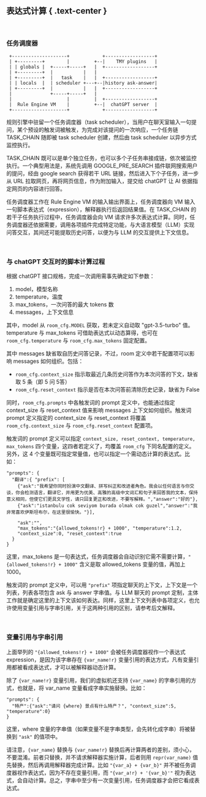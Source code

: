 表达式计算 { .text-center }
---------

&nbsp;

### 任务调度器

```
 +--------------------+            +------------------+
 | +---------+        |         +--|    TMY plugins   |
 | | globals |  +-----+-----+   |  +------------------+
 | +---------+  |           |   |
 | +---------+  |   task    |   |  +------------------+
 | | locals  |  | scheduler +---+--|history ask-answer|
 | +---------+  |           |   |  +------------------+
 |              +-----+-----+   |
 |                    |         |  +------------------+
 |  Rule Engine VM    |         +--|  chatGPT server  |
 +--------------------+            +------------------+
```

规则引擎中驻留一个任务调度器（task scheduler），当用户在聊天室输入一句提问，某个预设的触发词被触发，为完成对该提问的一次响应，一个任务链 TASK_CHAIN 随即被 task scheduler 创建，然后由 task scheduler 以异步方式监控执行。

TASK_CHAIN 既可以是单个独立任务，也可以多个子任务串接成链，依次被监控执行。一个典型用法是，系统先调用 GOOGLE_PRE_SEARCH 插件联网搜索用户的提问，经由 google search 获得若干 URL 链接，然后进入下个子任务，进一步从 URL 拉取网页，再将网页信息，作为附加输入，提交给 chatGPT 让 AI 依据指定网页的内容进行回答。

任务调度器工作在 Rule Engine VM 的输入输出界面上，任务调度器向 VM 输入一句脚本表达式（expression），解释器执行后返回结果值。在 TASK_CHAIN 的若干子任务执行过程中，任务调度器会向 VM 请求许多次表达式计算。同时，任务调度器还依据需要，调用各项插件完成特定功能，与大语言模型（LLM）实现问答交互，其间还可能提取历史问答，以便为与 LLM 的交互提供上下文信息。

&nbsp;

### 与 chatGPT 交互时的脚本计算过程

根据 chatGPT 接口规格，完成一次调用需事先确定如下参数：

1. model，模型名称
2. temperature，温度
3. max_tokens，一次问答的最大 tokens 数
4. messages，上下文信息

其中，model 从 `room_cfg.MODEL` 获取，若未定义自动取 "gpt-3.5-turbo" 值。temperature 与 max_tokens 可借助表达式以动态算得，也可在 `room_cfg.temperature` 与 `room_cfg.max_tokens` 固定配置。

其中 messages 缺省取自历史问答记录，不过，room 定义中若干配置项可以影响 messages 如何组织。包括：

- `room_cfg.context_size` 指示取最近几条历史问答作为本次问答的下文，缺省取 5 条（即 5 问 5答）
- `room_cfg.reset_context` 指示是否在本次问答前清除历史记录，缺省为 False

同时，`room_cfg.prompts` 中各触发词的 prompt 定义中，也能通过指定 context_size 与 reset_context 值来影响 messages 上下文如何组织。触发词 prompt 定义指定的 context_size 与 reset_context 将覆盖 `room_cfg.context_size` 与 `room_cfg.reset_context` 配置项。

触发词的 prompt 定义可以指定 `context_size, reset_context, temperature, max_tokens` 四个变量，这四者若定义了，均覆盖 `room_cfg` 下同名配置的定义。另外，这 4 个变量既可指定常量值，也可以指定一个需动态计算的表达式。比如：

```
"prompts": {
  "翻译":{ "prefix": [
    {"ask":"我希望你同时扮演中文翻译、拼写纠正和改进者角色。我会以任何语言与你交谈，你会检测语言，翻译它，并用更为优美、高雅的高级中文词汇和句子来回答我的文本，保持意义相同，但使它们更具文学性，请只回复更正和改进，不要写解释。","answer":"好的"}, 
    {"ask":"istanbulu cok seviyom burada olmak cok guzel","answer":"我非常喜欢伊斯坦布尔，在这里很愉快。"}],
    
    "ask":"",
    "max_tokens":"{allowed_tokens!r} + 1000", "temperature":1.2,
    "context_size":0, "reset_context":true
  }
}
```

这里，max_tokens 是一句表达式，任务调度器会自动识别它需不需要计算，`"{allowed_tokens!r} + 1000"` 含义是取 allowed_tokens 变量的值，再加上 1000。

触发词的 prompt 定义中，可以用 `"prefix"` 项指定聊天的上下文，上下文是一个列表，列表各项包含 ask 与 answer 字串值。与 LLM 聊天的 prompt 定制，主体工作就是确定这里的上下文该如何表达。同样，这里上下文列表中各项定义，也允许使用变量引用与字串引用，关于这两种引用的区别，请参考后文解释。

&nbsp;

### 变量引用与字串引用

上面举列的 `"{allowed_tokens!r} + 1000"` 会被任务调度器视作一个表达式 expression，是因为该字串存在 `{var_name!r}` 变量引用的表达方式，凡有变量引用都被看成表达式，才可以被解释器动态计算。

除了 `{var_name!r}` 变量引用，我们的虚拟机还支持 `{var_name}` 的字串引用的方式，也就是，将 var_name 变量看成字串实施替换。比如：

```
"prompts": {
  "特产":{"ask":"请问 {where} 景点有什么特产？", "context_size":5, "temperature":0}
}    
```

这里，where 变量的字串值（如果变量不是字串类型，会先转化成字串）将被替换到 `"ask"` 的值项中。

请注意，`{var_name}` 替换与 `{var_name!r}` 替换后再计算两者的差别，须小心，不要混淆。前者只替换，并不请求解释器实施计算，后者则用 `repr(var_name)` 值先替换，然后再调用解释器完成计算。比如 `"{var_a} + {var_b}"` 并不被任务调度器视作表达式，因为不存在变量引用，而 `"{var_a!r} + '{var_b}'"` 视为表达式，会自动计算。总之，字串中至少有一次变量引用，任务调度器才会把它看成表达式。

